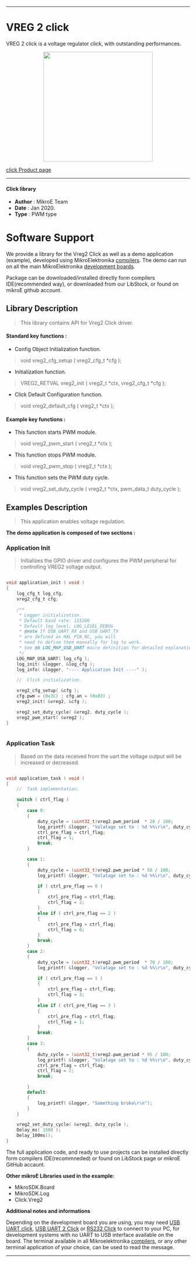  
---
# VREG 2 click

VREG 2 click is a voltage regulator click, with outstanding performances. 

<p align="center">
  <img src="https://download.mikroe.com/images/click_for_ide/vreg2_click.png" height=300px>
</p>

[click Product page](https://www.mikroe.com/vreg-2-click)

---


#### Click library 

- **Author**        : MikroE Team
- **Date**          : Jan 2020.
- **Type**          : PWM type


# Software Support

We provide a library for the Vreg2 Click 
as well as a demo application (example), developed using MikroElektronika 
[compilers](https://shop.mikroe.com/compilers). 
The demo can run on all the main MikroElektronika [development boards](https://shop.mikroe.com/development-boards).

Package can be downloaded/installed directly form compilers IDE(recommended way), or downloaded from our LibStock, or found on mikroE github account. 

## Library Description

> This library contains API for Vreg2 Click driver.

#### Standard key functions :

- Config Object Initialization function.
> void vreg2_cfg_setup ( vreg2_cfg_t *cfg ); 
 
- Initialization function.
> VREG2_RETVAL vreg2_init ( vreg2_t *ctx, vreg2_cfg_t *cfg );

- Click Default Configuration function.
> void vreg2_default_cfg ( vreg2_t *ctx );


#### Example key functions :

- This function starts PWM module.
> void vreg2_pwm_start ( vreg2_t *ctx );
 
- This function stops PWM module.
> void vreg2_pwm_stop ( vreg2_t *ctx );

- This function sets the PWM duty cycle.
> void vreg2_set_duty_cycle ( vreg2_t *ctx, pwm_data_t duty_cycle );

## Examples Description

> This application enables voltage regulation.

**The demo application is composed of two sections :**

### Application Init 

> Initializes the GPIO driver and configures the PWM 
> peripheral for controlling VREG2 voltage output.

```c

void application_init ( void )
{
    log_cfg_t log_cfg;
    vreg2_cfg_t cfg;

    /** 
     * Logger initialization.
     * Default baud rate: 115200
     * Default log level: LOG_LEVEL_DEBUG
     * @note If USB_UART_RX and USB_UART_TX 
     * are defined as HAL_PIN_NC, you will 
     * need to define them manually for log to work. 
     * See @b LOG_MAP_USB_UART macro definition for detailed explanation.
     */
    LOG_MAP_USB_UART( log_cfg );
    log_init( &logger, &log_cfg );
    log_info( &logger, "---- Application Init ----" );

    //  Click initialization.

    vreg2_cfg_setup( &cfg );
    cfg.pwm = (0x3C) ; cfg.an = (0x03) ;
    vreg2_init( &vreg2, &cfg );

    vreg2_set_duty_cycle( &vreg2, duty_cycle );
    vreg2_pwm_start( &vreg2 );
}
  
```

### Application Task

> Based on the data received from the uart the voltage output will be increased or decreased.

```c

void application_task ( void )
{
    //  Task implementation.

    switch ( ctrl_flag )
    {
        case 0:
        {
            duty_cycle = (uint32_t)vreg2.pwm_period  * 20 / 100;
            log_printf( &logger, "Volatage set to : %d %%\r\n", duty_cycle );
            ctrl_pre_flag = ctrl_flag;
            ctrl_flag = 1;
            break;
        }

        case 1:
        {
            duty_cycle = (uint32_t)vreg2.pwm_period * 50 / 100;
            log_printf( &logger, "Volatage set to : %d %%\r\n", duty_cycle );

            if ( ctrl_pre_flag == 0 )
            {
                ctrl_pre_flag = ctrl_flag;
                ctrl_flag = 2;
            }
            else if ( ctrl_pre_flag == 2 )
            {
                ctrl_pre_flag = ctrl_flag;
                ctrl_flag = 0;
            }
            break;
        }
        case 2:
        {
            duty_cycle = (uint32_t)vreg2.pwm_period  * 70 / 100;
            log_printf( &logger, "Volatage set to : %d %%\r\n", duty_cycle );

            if ( ctrl_pre_flag == 1 )
            {
                ctrl_pre_flag = ctrl_flag;
                ctrl_flag = 3;
            }
            else if ( ctrl_pre_flag == 3 )
            {
                ctrl_pre_flag = ctrl_flag;
                ctrl_flag = 1;
            }
            break;
        }
        case 3:
        {
            duty_cycle = (uint32_t)vreg2.pwm_period * 95 / 100;
            log_printf( &logger, "Volatage set to : %d %%\r\n", duty_cycle );
            ctrl_pre_flag = ctrl_flag;
            ctrl_flag = 2;
            break;

        }
        default:
        {
            log_printf( &logger, "Something broke\r\n");
        }
    }

    vreg2_set_duty_cycle( &vreg2, duty_cycle );
    Delay_ms( 1500 );
    Delay_100ms();
} 

```

The full application code, and ready to use projects can be  installed directly form compilers IDE(recommneded) or found on LibStock page or mikroE GitHub accaunt.

**Other mikroE Libraries used in the example:** 

- MikroSDK.Board
- MikroSDK.Log
- Click.Vreg2

**Additional notes and informations**

Depending on the development board you are using, you may need 
[USB UART click](https://shop.mikroe.com/usb-uart-click), 
[USB UART 2 Click](https://shop.mikroe.com/usb-uart-2-click) or 
[RS232 Click](https://shop.mikroe.com/rs232-click) to connect to your PC, for 
development systems with no UART to USB interface available on the board. The 
terminal available in all Mikroelektronika 
[compilers](https://shop.mikroe.com/compilers), or any other terminal application 
of your choice, can be used to read the message.



---
